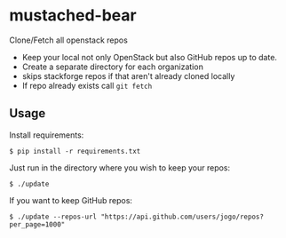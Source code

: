 mustached-bear
==============

Clone/Fetch all openstack repos

* Keep your local not only OpenStack but also GitHub repos up to date.
* Create a separate directory for each organization
* skips stackforge repos if that aren't already cloned locally
* If repo already exists call `git fetch`

Usage
-----

Install requirements:

    $ pip install -r requirements.txt

Just run in the directory where you wish to keep your repos:

    $ ./update

If you want to keep GitHub repos:

    $ ./update --repos-url "https://api.github.com/users/jogo/repos?per_page=1000"
